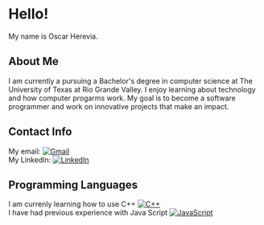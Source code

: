 # Hello! 
My name is Oscar Herevia.
## About Me
I am currently a pursuing a Bachelor's degree in computer science at The University of Texas at Rio Grande Valley. 
I enjoy learning about technology and how computer progarms work. 
My goal is to become a software programmer and work on innovative projects that make an impact.
## Contact Info
My email: [![Gmail](https://img.shields.io/badge/Gmail-D14836?logo=gmail&logoColor=white)](oaherevia@gmail.com) <br>
My LinkedIn: [![LinkedIn](https://custom-icon-badges.demolab.com/badge/LinkedIn-0A66C2?logo=linkedin-white&logoColor=fff)](https://www.linkedin.com/in/oscar-herevia-658015384/)
## Programming Languages
I am currenly learning how to use C++ [![C++](https://img.shields.io/badge/C++-%2300599C.svg?logo=c%2B%2B&logoColor=white)](#) <br>
I have had previous experience with Java Script [![JavaScript](https://img.shields.io/badge/JavaScript-F7DF1E?logo=javascript&logoColor=000)](#)
